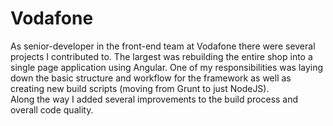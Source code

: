<!--
  id: 2877
  slug: vodafone
  type: fortpolio
  excerpt: Rebuilt shop flow into a single page application using Angular. Added several improvements to the build process. Updated/refactored a lot of legacy code. Improved code quality.
  categories: JavaScript, HTML/CSS, framework
  tags: scrum, CSS, HTML, JavaScript, Angular, Grunt, nodejs
  clients: Vodafone
  collaboration: 
  prizes: 
  thumbnail: vf_PDP.png
  image: vf_PDP.png
  images: vf_160712-DEVICE_Page_03a.png, vf_160712-DEVICE_Page_03b.png, vf_PDP.png, vfIDE.png
  inCv: true
  inPortfolio: true
  dateFrom: 2015-09-24
  dateTo: 2016-12-30
-->

# Vodafone

<p>As senior-developer in the front-end team at Vodafone there were several projects I contributed to. The largest was rebuilding the entire shop into a single page application using Angular. One of my responsibilities was laying down the basic structure and workflow for the framework as well as creating new build scripts (moving from Grunt to just NodeJS).<br />
Along the way I added several improvements to the build process and overall code quality.</p>
